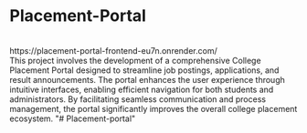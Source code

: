 # Placement-Portal
<br>
https://placement-portal-frontend-eu7n.onrender.com/
<br>
This project involves the development of a comprehensive College Placement Portal designed to streamline job postings, applications, and result announcements. The portal enhances the user experience through intuitive interfaces, enabling efficient navigation for both students and administrators. By facilitating seamless communication and process management, the portal significantly improves the overall college placement ecosystem.
"# Placement-portal" 
